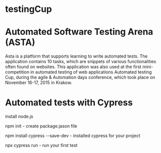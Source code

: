 # testingCup #

# Automated Software Testing Arena (ASTA) 
Asta is a platform that supports learning to write automated tests. 
The application contains 10 tasks, which are snippets of various functionalities often found on websites. 
This application was also used at the first mini-competition in automated testing of web applications Automated testing Cup, 
during the agile & Automation days conference, which took place on November 16-17, 2015 in Krakow.

# Automated tests with Cypress #

install node.js

npm init - create package.jason file

npm install cypress --save-dev - installed cypress for your project

npx cypress run - run your first test

